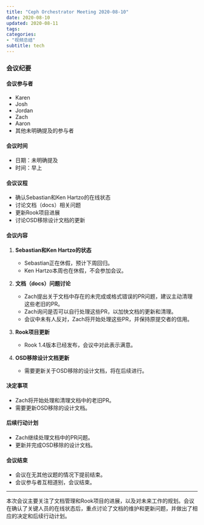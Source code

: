 ```yaml
---
title: "Ceph Orchestrator Meeting 2020-08-10"
date: 2020-08-10
updated: 2020-08-11
tags:
categories:
- "视频总结"
subtitle: tech
---
```



### 会议纪要

#### 会议参与者
- Karen
- Josh
- Jordan
- Zach
- Aaron
- 其他未明确提及的参与者

#### 会议时间
- 日期：未明确提及
- 时间：早上

#### 会议议程
- 确认Sebastian和Ken Hartzo的在线状态
- 讨论文档（docs）相关问题
- 更新Rook项目进展
- 讨论OSD移除设计文档的更新

#### 会议内容
1. **Sebastian和Ken Hartzo的状态**
   - Sebastian正在休假，预计下周回归。
   - Ken Hartzo本周也在休假，不会参加会议。

2. **文档（docs）问题讨论**
   - Zach提出关于文档中存在的未完成或格式错误的PR问题，建议主动清理这些老旧的PR。
   - Zach询问是否可以自行处理这些PR，以加快文档的更新和清理。
   - 会议中未有人反对，Zach将开始处理这些PR，并保持原提交者的信用。

3. **Rook项目更新**
   - Rook 1.4版本已经发布，会议中对此表示满意。

4. **OSD移除设计文档更新**
   - 需要更新关于OSD移除的设计文档，将在后续进行。

#### 决定事项
- Zach将开始处理和清理文档中的老旧PR。
- 需要更新OSD移除的设计文档。

#### 后续行动计划
- Zach继续处理文档中的PR问题。
- 更新并完成OSD移除的设计文档。

#### 会议结束
- 会议在无其他议题的情况下提前结束。
- 会议参与者互相道别，会议结束。

---

本次会议主要关注了文档管理和Rook项目的进展，以及对未来工作的规划。会议在确认了关键人员的在线状态后，重点讨论了文档的维护和更新问题，并做出了相应的决定和后续行动计划。